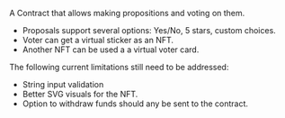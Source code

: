 A Contract that allows making propositions and voting on them.
 - Proposals support several options: Yes/No, 5 stars, custom choices.
 - Voter can get a virtual sticker as an NFT.
 - Another NFT can be used a a virtual voter card.

The following current limitations still need to be addressed:
- String input validation
- Better SVG visuals for the NFT.
- Option to withdraw funds should any be sent to the contract.
